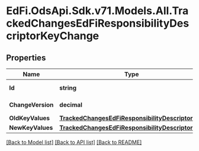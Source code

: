 # EdFi.OdsApi.Sdk.v71.Models.All.TrackedChangesEdFiResponsibilityDescriptorKeyChange

## Properties

Name | Type | Description | Notes
------------ | ------------- | ------------- | -------------
**Id** | **string** | Resource identifier | [optional] 
**ChangeVersion** | **decimal** | Change version | [optional] 
**OldKeyValues** | [**TrackedChangesEdFiResponsibilityDescriptorKey**](TrackedChangesEdFiResponsibilityDescriptorKey.md) |  | [optional] 
**NewKeyValues** | [**TrackedChangesEdFiResponsibilityDescriptorKey**](TrackedChangesEdFiResponsibilityDescriptorKey.md) |  | [optional] 

[[Back to Model list]](../../README.md#documentation-for-models) [[Back to API list]](../../README.md#documentation-for-api-endpoints) [[Back to README]](../../README.md)

